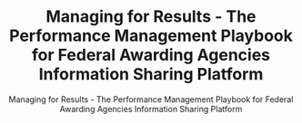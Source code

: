 ---
layout: resources-landing
title: "Managing for Results - The Performance Management Playbook for Federal Awarding Agencies Information Sharing Platform"
subtitle: "Managing for Results - The Performance Management Playbook for Federal Awarding Agencies Information Sharing Platform"
filters: federal-financial-assistance uniform-guidance playbook omb 2020
doc-link: ../assets/files/Managing-for-Results-Performance-Management-Playbook-for-Federal-Awarding-Agencies.pdf
---